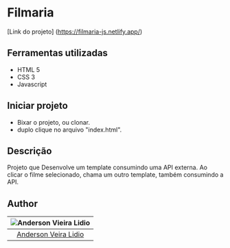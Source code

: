 # Filmaria

[Link do projeto] (https://filmaria-js.netlify.app/)

## Ferramentas utilizadas

- HTML 5
- CSS 3
- Javascript

## Iniciar projeto
 - Bixar o projeto, ou clonar.
 - duplo clique no arquivo "index.html".

## Descrição

Projeto que Desenvolve um template consumindo uma API externa. Ao clicar o filme selecionado, chama um outro template, também consumindo a API.


## Author

| ![Anderson Vieira Lidio](https://avatars0.githubusercontent.com/u/59943925?s=400&u=56d24f89e2742b77de0ae9e9de2d0005f566395c&v=4) |
| :------------------------------------------------------------------------------------------------------------------------------: |
|                                     [Anderson Veira Lidio](https://github.comAndersonvlidio)                                     |

